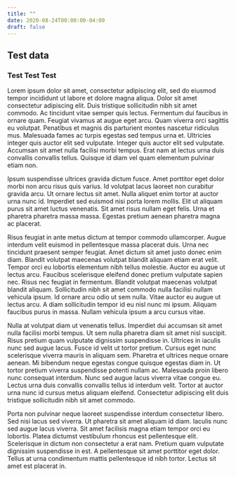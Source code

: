 ```yaml
---
title: ""
date: 2020-08-24T00:00:00-04:00
draft: false
---
```

## Test data
### Test Test Test
Lorem ipsum dolor sit amet, consectetur adipiscing elit, sed do eiusmod tempor incididunt ut labore et dolore magna aliqua. Dolor sit amet consectetur adipiscing elit. Duis tristique sollicitudin nibh sit amet commodo. Ac tincidunt vitae semper quis lectus. Fermentum dui faucibus in ornare quam. Feugiat vivamus at augue eget arcu. Quam viverra orci sagittis eu volutpat. Penatibus et magnis dis parturient montes nascetur ridiculus mus. Malesuada fames ac turpis egestas sed tempus urna et. Ultricies integer quis auctor elit sed vulputate. Integer quis auctor elit sed vulputate. Accumsan sit amet nulla facilisi morbi tempus. Erat nam at lectus urna duis convallis convallis tellus. Quisque id diam vel quam elementum pulvinar etiam non.

Ipsum suspendisse ultrices gravida dictum fusce. Amet porttitor eget dolor morbi non arcu risus quis varius. Id volutpat lacus laoreet non curabitur gravida arcu. Ut ornare lectus sit amet. Nulla aliquet enim tortor at auctor urna nunc id. Imperdiet sed euismod nisi porta lorem mollis. Elit ut aliquam purus sit amet luctus venenatis. Sit amet risus nullam eget felis. Urna et pharetra pharetra massa massa. Egestas pretium aenean pharetra magna ac placerat.

Risus feugiat in ante metus dictum at tempor commodo ullamcorper. Augue interdum velit euismod in pellentesque massa placerat duis. Urna nec tincidunt praesent semper feugiat. Amet dictum sit amet justo donec enim diam. Blandit volutpat maecenas volutpat blandit aliquam etiam erat velit. Tempor orci eu lobortis elementum nibh tellus molestie. Auctor eu augue ut lectus arcu. Faucibus scelerisque eleifend donec pretium vulputate sapien nec. Risus nec feugiat in fermentum. Blandit volutpat maecenas volutpat blandit aliquam. Sollicitudin nibh sit amet commodo nulla facilisi nullam vehicula ipsum. Id ornare arcu odio ut sem nulla. Vitae auctor eu augue ut lectus arcu. A diam sollicitudin tempor id eu nisl nunc mi ipsum. Aliquam faucibus purus in massa. Nullam vehicula ipsum a arcu cursus vitae.

Nulla at volutpat diam ut venenatis tellus. Imperdiet dui accumsan sit amet nulla facilisi morbi tempus. Ut sem nulla pharetra diam sit amet nisl suscipit. Risus pretium quam vulputate dignissim suspendisse in. Ultrices in iaculis nunc sed augue lacus. Fusce id velit ut tortor pretium. Cursus eget nunc scelerisque viverra mauris in aliquam sem. Pharetra et ultrices neque ornare aenean. Mi bibendum neque egestas congue quisque egestas diam in. Ut tortor pretium viverra suspendisse potenti nullam ac. Malesuada proin libero nunc consequat interdum. Nunc sed augue lacus viverra vitae congue eu. Lectus urna duis convallis convallis tellus id interdum velit. Tortor at auctor urna nunc id cursus metus aliquam eleifend. Consectetur adipiscing elit duis tristique sollicitudin nibh sit amet commodo.

Porta non pulvinar neque laoreet suspendisse interdum consectetur libero. Sed nisi lacus sed viverra. Ut pharetra sit amet aliquam id diam. Iaculis nunc sed augue lacus viverra. Sit amet facilisis magna etiam tempor orci eu lobortis. Platea dictumst vestibulum rhoncus est pellentesque elit. Scelerisque in dictum non consectetur a erat nam. Pretium quam vulputate dignissim suspendisse in est. A pellentesque sit amet porttitor eget dolor. Tellus at urna condimentum mattis pellentesque id nibh tortor. Lectus sit amet est placerat in.
